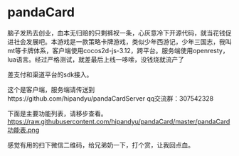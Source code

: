 # pandaCard
脑子发热去创业，血本无归赔的只剩裤衩一条，心灰意冷下开源代码，就当花钱促进社会发展吧。本游戏是一款策略卡牌游戏，类似少年西游记，少年三国志，我叫mt等卡牌体系，客户端使用cocos2d-js-3.12，跨平台。服务端使用openresty，lua语言。经过严格测试，就差最后上线一哆嗦，没钱烧就流产了

差支付和渠道平台的sdk接入。

这个是客户端，服务端请传送到https://github.com/hipandyu/pandaCardServer
qq交流群：307542328

下面是主要功能列表，请移步查看。
https://raw.githubusercontent.com/hipandyu/pandaCard/master/pandaCard功能表.png


感觉有用的扫下微信二维码，给兄弟奶一下，打个赏，让我回点血。




